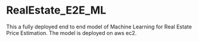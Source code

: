# RealEstate_E2E_ML
This a fully deployed end to end model of Machine Learning for Real Estate Price Estimation. The model is deployed on aws ec2. 

